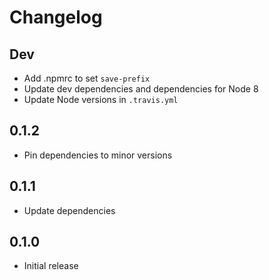 # Changelog

## Dev

- Add .npmrc to set `save-prefix`
- Update dev dependencies and dependencies for Node 8
- Update Node versions in `.travis.yml`

## 0.1.2

- Pin dependencies to minor versions

## 0.1.1

- Update dependencies

## 0.1.0

- Initial release
